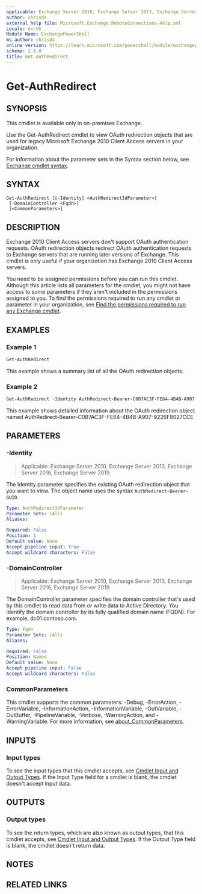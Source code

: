 ```yaml
---
applicable: Exchange Server 2010, Exchange Server 2013, Exchange Server 2016, Exchange Server 2019
author: chrisda
external help file: Microsoft.Exchange.RemoteConnections-Help.xml
Locale: en-US
Module Name: ExchangePowerShell
ms.author: chrisda
online version: https://learn.microsoft.com/powershell/module/exchangepowershell/get-authredirect
schema: 2.0.0
title: Get-AuthRedirect
---
```


# Get-AuthRedirect

## SYNOPSIS
This cmdlet is available only in on-premises Exchange.

Use the Get-AuthRedirect cmdlet to view OAuth redirection objects that are used for legacy Microsoft Exchange 2010 Client Access servers in your organization.

For information about the parameter sets in the Syntax section below, see [Exchange cmdlet syntax](https://learn.microsoft.com/powershell/exchange/exchange-cmdlet-syntax).

## SYNTAX

```
Get-AuthRedirect [[-Identity] <AuthRedirectIdParameter>]
 [-DomainController <Fqdn>]
 [<CommonParameters>]
```

## DESCRIPTION
Exchange 2010 Client Access servers don't support OAuth authentication requests. OAuth redirection objects redirect OAuth authentication requests to Exchange servers that are running later versions of Exchange. This cmdlet is only useful if your organization has Exchange 2010 Client Access servers.

You need to be assigned permissions before you can run this cmdlet. Although this article lists all parameters for the cmdlet, you might not have access to some parameters if they aren't included in the permissions assigned to you. To find the permissions required to run any cmdlet or parameter in your organization, see [Find the permissions required to run any Exchange cmdlet](https://learn.microsoft.com/powershell/exchange/find-exchange-cmdlet-permissions).

## EXAMPLES

### Example 1
```powershell
Get-AuthRedirect
```

This example shows a summary list of all the OAuth redirection objects.

### Example 2
```powershell
Get-AuthRedirect -Identity AuthRedirect-Bearer-C0B7AC3F-FE64-4B4B-A907-9226F8027CCE | Format-List
```

This example shows detailed information about the OAuth redirection object named AuthRedirect-Bearer-C0B7AC3F-FE64-4B4B-A907-9226F8027CCE

## PARAMETERS

### -Identity

> Applicable: Exchange Server 2010, Exchange Server 2013, Exchange Server 2016, Exchange Server 2019

The Identity parameter specifies the existing OAuth redirection object that you want to view. The object name uses the syntax `AuthRedirect-Bearer-GUID`.

```yaml
Type: AuthRedirectIdParameter
Parameter Sets: (All)
Aliases:

Required: False
Position: 1
Default value: None
Accept pipeline input: True
Accept wildcard characters: False
```

### -DomainController

> Applicable: Exchange Server 2010, Exchange Server 2013, Exchange Server 2016, Exchange Server 2019

The DomainController parameter specifies the domain controller that's used by this cmdlet to read data from or write data to Active Directory. You identify the domain controller by its fully qualified domain name (FQDN). For example, dc01.contoso.com.

```yaml
Type: Fqdn
Parameter Sets: (All)
Aliases:

Required: False
Position: Named
Default value: None
Accept pipeline input: False
Accept wildcard characters: False
```

### CommonParameters
This cmdlet supports the common parameters: -Debug, -ErrorAction, -ErrorVariable, -InformationAction, -InformationVariable, -OutVariable, -OutBuffer, -PipelineVariable, -Verbose, -WarningAction, and -WarningVariable. For more information, see [about_CommonParameters](https://go.microsoft.com/fwlink/p/?LinkID=113216).

## INPUTS

### Input types
To see the input types that this cmdlet accepts, see [Cmdlet Input and Output Types](https://go.microsoft.com/fwlink/p/?linkId=616387). If the Input Type field for a cmdlet is blank, the cmdlet doesn't accept input data.

## OUTPUTS

### Output types
To see the return types, which are also known as output types, that this cmdlet accepts, see [Cmdlet Input and Output Types](https://go.microsoft.com/fwlink/p/?linkId=616387). If the Output Type field is blank, the cmdlet doesn't return data.

## NOTES

## RELATED LINKS
